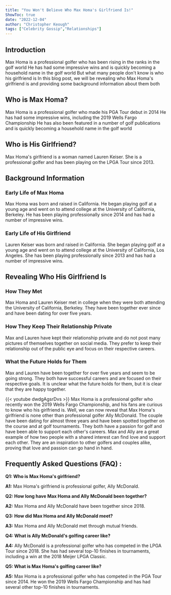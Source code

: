 ```yaml
---
title: "You Won't Believe Who Max Homa's Girlfriend Is!"
ShowToc: true 
date: "2022-12-04"
author: "Christopher Keough" 
tags: ["Celebrity Gossip","Relationships"]
---
```

## Introduction
Max Homa is a professional golfer who has been rising in the ranks in the golf world He has had some impressive wins and is quickly becoming a household name in the golf world But what many people don't know is who his girlfriend is In this blog post, we will be revealing who Max Homa's girlfriend is and providing some background information about them both

## Who is Max Homa?
Max Homa is a professional golfer who made his PGA Tour debut in 2014 He has had some impressive wins, including the 2019 Wells Fargo Championship He has also been featured in a number of golf publications and is quickly becoming a household name in the golf world

## Who is His Girlfriend?
Max Homa's girlfriend is a woman named Lauren Keiser. She is a professional golfer and has been playing on the LPGA Tour since 2013.

## Background Information

### Early Life of Max Homa
Max Homa was born and raised in California. He began playing golf at a young age and went on to attend college at the University of California, Berkeley. He has been playing professionally since 2014 and has had a number of impressive wins.

### Early Life of His Girlfriend
Lauren Keiser was born and raised in California. She began playing golf at a young age and went on to attend college at the University of California, Los Angeles. She has been playing professionally since 2013 and has had a number of impressive wins.

## Revealing Who His Girlfriend Is

### How They Met
Max Homa and Lauren Keiser met in college when they were both attending the University of California, Berkeley. They have been together ever since and have been dating for over five years.

### How They Keep Their Relationship Private
Max and Lauren have kept their relationship private and do not post many pictures of themselves together on social media. They prefer to keep their relationship out of the public eye and focus on their respective careers.

### What the Future Holds for Them
Max and Lauren have been together for over five years and seem to be going strong. They both have successful careers and are focused on their respective goals. It is unclear what the future holds for them, but it is clear that they are happy together.

{{< youtube dwdgAgsrDvs >}} 
Max Homa is a professional golfer who recently won the 2019 Wells Fargo Championship, and his fans are curious to know who his girlfriend is. Well, we can now reveal that Max Homa's girlfriend is none other than professional golfer Ally McDonald. The couple have been dating for almost three years and have been spotted together on the course and at golf tournaments. They both have a passion for golf and have been able to support each other's careers. Max and Ally are a great example of how two people with a shared interest can find love and support each other. They are an inspiration to other golfers and couples alike, proving that love and passion can go hand in hand.

## Frequently Asked Questions (FAQ) :
**Q1: Who is Max Homa's girlfriend?**

**A1:** Max Homa's girlfriend is professional golfer, Ally McDonald.

**Q2: How long have Max Homa and Ally McDonald been together?**

**A2:** Max Homa and Ally McDonald have been together since 2018.

**Q3: How did Max Homa and Ally McDonald meet?**

**A3:** Max Homa and Ally McDonald met through mutual friends.

**Q4: What is Ally McDonald's golfing career like?**

**A4:** Ally McDonald is a professional golfer who has competed in the LPGA Tour since 2018. She has had several top-10 finishes in tournaments, including a win at the 2018 Meijer LPGA Classic.

**Q5: What is Max Homa's golfing career like?**

**A5:** Max Homa is a professional golfer who has competed in the PGA Tour since 2014. He won the 2019 Wells Fargo Championship and has had several other top-10 finishes in tournaments.



